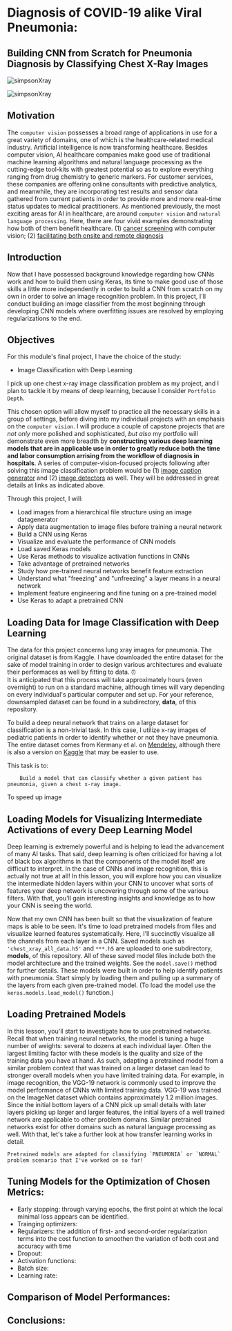 # Diagnosis of COVID-19 alike Viral Pneumonia: 
## Building CNN from Scratch for Pneumonia Diagnosis by Classifying Chest X-Ray Images

![simpsonXray](https://github.com/renjmindy/dsc-mod-4-project-v2-1-onl01-dtsc-ft-052620/blob/master/images/maxresdefault1.jpg)

![simpsonXray](https://github.com/renjmindy/dsc-mod-4-project-v2-1-onl01-dtsc-ft-052620/blob/master/images/maxresdefault2.jpg)

## Motivation

The `computer vision` possesses a broad range of applications in use for a great variety of domains, one of which is the healthcare-related medical industry. Artificial intelligence is now transforming healthcare. Besides computer vision, AI healthcare companies make good use of traditional machine learning algorithms and natural language processing as the cutting-edge tool-kits with greatest potential so as to explore everything ranging from drug chemistry to generic markers. For customer services, these companies are offering online consultants with predictive analytics, and meanwhile, they are incorporating test results and sensor data gathered from current patients in order to provide more and more real-time status updates to medical practitioners. As mentioned previously, the most exciting areas for AI in healthcare, are around `computer vision` and `natural language processing`. Here, there are four vivid examples demonstrating how both of them benefit healthcare. (1) [cancer screening](https://www.youtube.com/watch?v=XLb0xUe80uo&feature=emb_title) with computer vision; (2) [facilitating both onsite and remote diagnosis]()

## Introduction

Now that I have possessed background knowledge regarding how CNNs work and how to build them using Keras, its time to make good use of those skills a little more independently in order to build a CNN from scratch on my own in order to solve an image recognition problem. In this project, I'll conduct building an image classifier from the most beginning through developing CNN models where overfitting issues are resolved by employing regularizations to the end.  

## Objectives

For this module's final project, I have the choice of the study:

- Image Classification with Deep Learning

I pick up one chest x-ray image classification problem as my project, and I plan to tackle it by means of deep learning, because I consider `Portfolio Depth`.

This chosen option will allow myself to practice all the necessary skills in a group of settings, before diving into my individual projects with an emphasis on the `computer vision`. I will produce a couple of capstone projects that are *not only* more polished and sophisticated, *but also* my portfolio will demonstrate even more breadth by **constructing various deep learning models that are in applicable use in order to greatly reduce both the time and labor consumption arrising from the workflow of diagnosis in hospitals**. A series of computer-vision-focused projects following after solving this image classification problem would be (1) [image caption generator](https://github.com/renjmindy/AutomaticImageCaptionGenerator) and (2) [image detectors](https://github.com/renjmindy/ImageDetectors) as well. They will be addressed in great details at links as indicated above.

Through this project, I will: 

- Load images from a hierarchical file structure using an image datagenerator 
- Apply data augmentation to image files before training a neural network 
- Build a CNN using Keras 
- Visualize and evaluate the performance of CNN models 
- Load saved Keras models 
- Use Keras methods to visualize activation functions in CNNs 
- Take advantage of pretrained networks
- Study how pre-trained neural networks benefit feature extraction 
- Understand what "freezing" and "unfreezing" a layer means in a neural network 
- Implement feature engineering and fine tuning on a pre-trained model 
- Use Keras to adapt a pretrained CNN 

## Loading Data for Image Classification with Deep Learning

The data for this project concerns lung xray images for pneumonia. The original dataset is from Kaggle. I have downloaded the entire dataset for the sake of model training in order to design various architectures and evaluate their performaces as well by fitting to data. 
⏰  
It is anticipated that this process will take approximately hours (even overnight) to run on a standard machine, although times will vary depending on every individual's particular computer and set up. For your reference, downsampled dataset can be found in a subdirectory, **data**, of this repository. 

To build a deep neural network that trains on a large dataset for classification is a non-trivial task. In this case, I utilize x-ray images of pediatric patients in order to identify whether or not they have pneumonia. The entire dataset comes from Kermany et al. on [Mendeley](https://data.mendeley.com/datasets/rscbjbr9sj/3), although there is also a version on [Kaggle](https://www.kaggle.com/paultimothymooney/chest-xray-pneumonia) that may be easier to use.

This task is to:

        Build a model that can classify whether a given patient has pneumonia, given a chest x-ray image.

To speed up image

## Loading Models for Visualizing Intermediate Activations of every Deep Learning Model

Deep learning is extremely powerful and is helping to lead the advancement of many AI tasks. That said, deep learning is often criticized for having a lot of black box algorithms in that the components of the model itself are difficult to interpret. In the case of CNNs and image recognition, this is actually not true at all! In this lesson, you will explore how you can visualize the intermediate hidden layers within your CNN to uncover what sorts of features your deep network is uncovering through some of the various filters. With that, you'll gain interesting insights and knowledge as to how your CNN is seeing the world. 

Now that my own CNN has been built so that the visualization of feature maps is able to be seen. It's time to load pretrained models from files and visualize learned features systematically. Here, I'll succinctly visualize all the channels from each layer in a CNN. Saved models such as `'chest_xray_all_data.h5'` and `***.h5` are uploaded to one subdirectory, **models**, of this repository. All of these saved model files include both the model architecture and the trained weights. See the `model.save()` method for further details. These models were built in order to help identify patients with pneumonia. Start simply by loading them and pulling up a summary of the layers from each given pre-trained model. (To load the model use the `keras.models.load_model()` function.) 

## Loading Pretrained Models

In this lesson, you'll start to investigate how to use pretrained networks. Recall that when training neural networks, the model is tuning a huge number of weights: several to dozens at each individual layer. Often the largest limiting factor with these models is the quality and size of the training data you have at hand. As such, adapting a pretrained model from a similar problem context that was trained on a larger dataset can lead to stronger overall models when you have limited training data. For example, in image recognition, the VGG-19 network is commonly used to improve the model performance of CNNs with limited training data. VGG-19 was trained on the ImageNet dataset which contains approximately 1.2 million images. Since the initial bottom layers of a CNN pick up small details with later layers picking up larger and larger features, the initial layers of a well trained network are applicable to other problem domains. Similar pretrained networks exist for other domains such as natural language processing as well. With that, let's take a further look at how transfer learning works in detail.

    Pretrained models are adapted for classifying `PNEUMONIA` or `NORMAL` problem scenario that I've worked on so far!
    
## Tuning Models for the Optimization of Chosen Metrics:

- Early stopping: through varying epochs, the first point at which the local minimal loss appears can be identified.  
- Trainging optimizers: 
- Regularizers: the addition of first- and second-order regularization terms into the cost function to smoothen the variation of both cost and accuracy with time
- Dropout:
- Activation functions:
- Batch size:
- Learning rate:

## Comparison of Model Performances:

## Conclusions:
